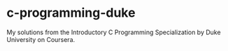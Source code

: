 # c-programming-duke

My solutions from the Introductory C Programming Specialization by Duke University on Coursera.
